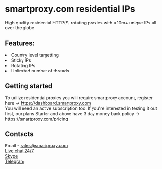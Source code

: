 # smartproxy.com residential IPs

High quality residential HTTP(S) rotating proxies with a 10m+ unique IPs all over the globe

## Features:
<li>Country level targetting
<li>Sticky IPs
<li>Rotating IPs
<li>Unlimited number of threads

## Getting started
To utilize residential proxies you will require smartproxy account, register here -> https://dashboard.smartproxy.com
<br>You will need an active subscription too. If you're interested in testing it out first, our plans Starter and above have 3 day money back policy -> https://smartproxy.com/pricing

## Contacts
Email - sales@smartproxy.com
<br><a href="https://smartproxy.com">Live chat 24/7</a>
<br><a href="https://join.skype.com/invite/bZDHw4NZg2G9">Skype</a>
<br><a href="https://t.me/smartproxy_com">Telegram</a>

